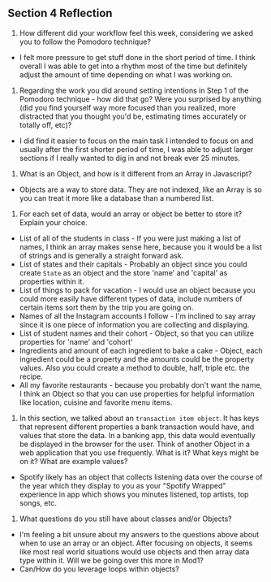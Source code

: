 ## Section 4 Reflection

1. How different did your workflow feel this week, considering we asked you to follow the Pomodoro technique?
  * I felt more pressure to get stuff done in the short period of time. I think overall I was able to get into a rhythm most of the time but definitely adjust the amount of time depending on what I was working on.

1. Regarding the work you did around setting intentions in Step 1 of the Pomodoro technique - how did that go? Were you surprised by anything (did you find yourself way more focused than you realized, more distracted that you thought you'd be, estimating times accurately or totally off, etc)?
  * I did find it easier to focus on the main task I intended to focus on and usually after the first shorter period of time, I was able to adjust larger sections if I really wanted to dig in and not break ever 25 minutes.

1. What is an Object, and how is it different from an Array in Javascript?
  * Objects are a way to store data. They are not indexed, like an Array is so you can treat it more like a database than a numbered list.

1. For each set of data, would an array or object be better to store it? Explain your choice.

  * List of all of the students in class - If you were just making a list of names, I think an array makes sense here, because you it would be a list of strings and is generally a straight forward ask.
  * List of states and their capitals - Probably an object since you could create `State` as an object and the store 'name' and 'capital' as properties within it.
  * List of things to pack for vacation - I would use an object because you could more easily have different types of data, include numbers of certain items sort them by the trip you are going on.
  * Names of all the Instagram accounts I follow - I'm inclined to say array since it is one piece of information you are collecting and displaying.
  * List of student names and their cohort - Object, so that you can utilize properties for 'name' and 'cohort'
  * Ingredients and amount of each ingredient to bake a cake - Object, each ingredient could be a property and the amounts could be the property values. Also you could create a method to double, half, triple etc. the recipe.
  * All my favorite restaurants - because you probably don't want the name, I think an Object so that you can use properties for helpful information like location, cuisine and favorite menu items.  

1. In this section, we talked about an `transaction item object`. It has keys that represent different properties a bank transaction would have, and values that store the data. In a banking app, this data would eventually be displayed in the browser for the user. Think of another Object in a web application that you use frequently. What is it? What keys might be on it? What are example values?
  * Spotify likely has an object that collects listening data over the course of the year which they display to you as your "Spotify Wrapped" experience in app which shows you minutes listened, top artists, top songs, etc. 
1. What questions do you still have about classes and/or Objects?
  * I'm feeling a bit unsure about my answers to the questions above about when to use an array or an object. After focusing on objects, it seems like most real world situations would use objects and then array data type within it. Will we be going over this more in Mod1?
  * Can/How do you leverage loops within objects?

